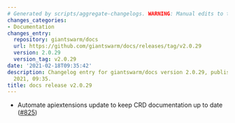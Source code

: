 ```yaml
---
# Generated by scripts/aggregate-changelogs. WARNING: Manual edits to this files will be overwritten.
changes_categories:
- Documentation
changes_entry:
  repository: giantswarm/docs
  url: https://github.com/giantswarm/docs/releases/tag/v2.0.29
  version: 2.0.29
  version_tag: v2.0.29
date: '2021-02-18T09:35:42'
description: Changelog entry for giantswarm/docs version 2.0.29, published on 18 February
  2021, 09:35.
title: docs release v2.0.29
---
```


- Automate apiextensions update to keep CRD documentation up to date ([#825](https://github.com/giantswarm/docs/pull/825))
